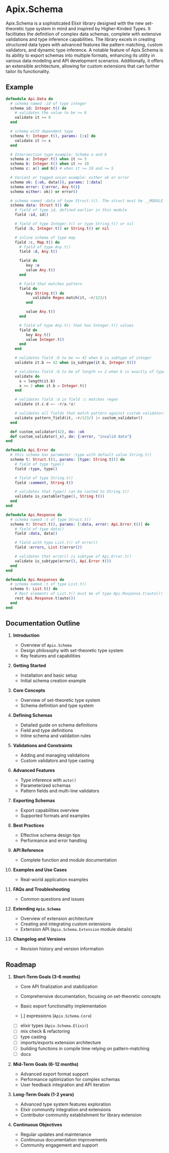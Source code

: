 # Apix.Schema

Apix.Schema is a sophisticated Elixir library designed with the new set-theoretic type system in mind and inspired by Higher-Kinded Types. It facilitates the definition of complex data schemas, complete with extensive validations and type inference capabilities. The library excels in creating structured data types with advanced features like pattern matching, custom validators, and dynamic type inference. A notable feature of Apix.Schema is its ability to export schemas into multiple formats, enhancing its utility in various data modeling and API development scenarios. Additionally, it offers an extensible architecture, allowing for custom extensions that can further tailor its functionality.

## Example

```elixir
defmodule Api.Data do
  # schema named :id of type integer
  schema id: Integer.t() do
    # validates the value to be >= 0
    validate it >= 0
  end

  # schema with dependent type
  schema t: Integer.t(), params: [:x] do
    validate it >= x
  end

  # Intersection type example: Schema a and b
  schema a: Integer.t() when it >= 5
  schema b: Integer.t() when it >= 10
  schema c: a() and b() # when it >= 10 and >= 5

  # Variant or tagged union example: either ok or error
  schema ok: {:ok, data()}, params: [:data]
  schema error: {:error, Any.t()}
  schema either: ok() or error()

  # schema named :data of type Struct.t(). The struct must be __MODULE__
  schema data: Struct.t() do
    # field of type id, defined earlier in this module
    field :id, id()

    # field of type Integer.t() or type String.t() or nil
    field :b, Integer.t() or String.t() or nil

    # inline schema of type map
    field :c, Map.t() do
      # field of type Any.t()
      field :d, Any.t()

      field do
         key :e
         value Any.t()
      end

      # field that matches pattern
      field do
         key String.t() do
            validate Regex.match(it, ~r/123/)
         end

         value Any.t()
      end

      # field of type Any.t() that has Integer.t() values
      field do
         key Any.t()
         value Integer.t()
      end
    end

    # validates field :b to be >= 42 when b is subtype of integer
    validate it.b >= 42 when is_subtype(it.b, Integer.t())

    # validates field :b to be of length >= 2 when b is exactly of type String.t()
    validate do
      x = length(it.b)
      x >= 2 when it.b = Integer.t()
    end

    # validates field :d in field :c matches regex
    validate it.c.d =~ ~r/a.*z/

    # validates all fields that match pattern against custom validators
    validate pattern_field(it, ~r/123/) |> custom_validator()
  end

  def custom_validator(42), do: :ok
  def custom_validator(_x), do: {:error, "invalid data"}
end

defmodule Api.Error do
  # this schema has parameter :type with default value String.t()
  schema t: Struct.t(), params: [type: String.t()] do
    # field of type type()
    field :type, type()

    # field of type String.t()
    field :comment, String.t()

    # validates that type() can be casted to String.t()
    validate is_castable(type(), String.t())
  end
end

defmodule Api.Response do
  # schema named :t of type Struct.t()
  schema t: Struct.t(), params: [:data, error: Api.Error.t()] do
    # field of type data()
    field :data, data()

    # field with type List.t() of error()
    field :errors, List.t(error())

    # validates that error() is subtype of Api.Error.t()
    validate is_subtype(error(), Api.Error.t())
  end
end

defmodule Api.Responses do
  # schema named :t of type List.t()
  schema t: List.t() do
    # Rest elements of List.t() must be of type Api.Response.t(auto())
    rest Api.Response.t(auto())
  end
end

```

## Documentation Outline

1. **Introduction**
   - Overview of `Apix.Schema`
   - Design philosophy with set-theoretic type system
   - Key features and capabilities

2. **Getting Started**
   - Installation and basic setup
   - Initial schema creation example

3. **Core Concepts**
   - Overview of set-theoretic type system
   - Schema definition and type system

4. **Defining Schemas**
   - Detailed guide on schema definitions
   - Field and type definitions
   - Inline schema and validation rules

5. **Validations and Constraints**
   - Adding and managing validations
   - Custom validators and type casting

6. **Advanced Features**
   - Type inference with `auto()`
   - Parameterized schemas
   - Pattern fields and multi-line validators

7. **Exporting Schemas**
   - Export capabilities overview
   - Supported formats and examples

8. **Best Practices**
   - Effective schema design tips
   - Performance and error handling

9. **API Reference**
   - Complete function and module documentation

10. **Examples and Use Cases**
    - Real-world application examples

11. **FAQs and Troubleshooting**
    - Common questions and issues

12. **Extending `Apix.Schema`**
    - Overview of extension architecture
    - Creating and integrating custom extensions
    - Extension API (`Apix.Schema.Extension` module details)

13. **Changelog and Versions**
    - Revision history and version information

## Roadmap

1. **Short-Term Goals (3-6 months)**
   - Core API finalization and stabilization
   - Comprehensive documentation, focusing on set-theoretic concepts
   - Basic export functionality implementation

   - [.] expressions (`Apix.Schema.Core`)
   - [ ] elixir types (`Apix.Schema.Elixir`)
   - [ ] mix check & refactoring
   - [ ] type casting
   - [ ] imports/exports extension architecture
   - [ ] building functions in compile time relying on pattern-matching
   - [ ] docs

2. **Mid-Term Goals (6-12 months)**
   - Advanced export format support
   - Performance optimization for complex schemas
   - User feedback integration and API iteration

3. **Long-Term Goals (1-2 years)**
   - Advanced type system features exploration
   - Elixir community integration and extensions
   - Contributor community establishment for library extension

4. **Continuous Objectives**
   - Regular updates and maintenance
   - Continuous documentation improvements
   - Community engagement and support
